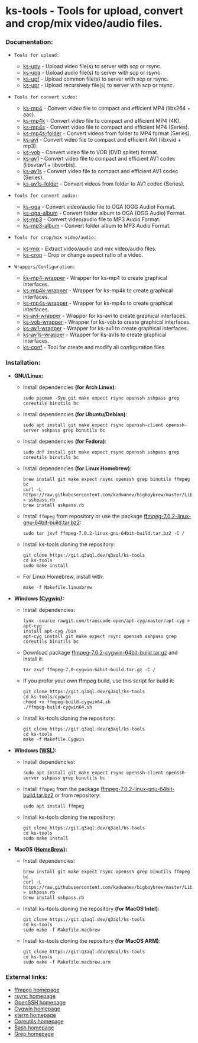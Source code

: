 ks-tools - Tools for upload, convert and crop/mix video/audio files.
====================================================================

### Documentation:
  * `Tools for upload:`

    * [ks-upv](https://git.q3aql.dev/q3aql/ks-tools/src/branch/main/doc/ks-upv.md) - Upload video file(s) to server with scp or rsync.
    * [ks-upa](https://git.q3aql.dev/q3aql/ks-tools/src/branch/main/doc/ks-upa.md) - Upload audio file(s) to server with scp or rsync.
    * [ks-upf](https://git.q3aql.dev/q3aql/ks-tools/src/branch/main/doc/ks-upf.md) - Upload common file(s) to server with scp or rsync.
    * [ks-upr](https://git.q3aql.dev/q3aql/ks-tools/src/branch/main/doc/ks-upr.md) - Upload recursively file(s) to server with scp or rsync.
  
  * `Tools for convert video:`

    * [ks-mp4](https://git.q3aql.dev/q3aql/ks-tools/src/branch/main/doc/ks-mp4.md) - Convert video file to compact and efficient MP4 (libx264 + aac).
    * [ks-mp4k](https://git.q3aql.dev/q3aql/ks-tools/src/branch/main/doc/ks-mp4k.md) - Convert video file to compact and efficient MP4 (4K).
    * [ks-mp4s](https://git.q3aql.dev/q3aql/ks-tools/src/branch/main/doc/ks-mp4s.md) - Convert video file to compact and efficient MP4 (Series).
    * [ks-mp4s-folder](https://git.q3aql.dev/q3aql/ks-tools/src/branch/main/doc/ks-mp4s-folder.md) - Convert videos from folder to MP4 format (Series).
    * [ks-avi](https://git.q3aql.dev/q3aql/ks-tools/src/branch/main/doc/ks-avi.md) - Convert video file to compact and efficient AVI (libxvid + mp3).
    * [ks-vob](https://git.q3aql.dev/q3aql/ks-tools/src/branch/main/doc/ks-vob.md) - Convert video file to VOB (DVD splitet) format.
    * [ks-av1](https://git.q3aql.dev/q3aql/ks-tools/src/branch/main/doc/ks-av1.md) - Convert video file to compact and efficient AV1 codec (libsvtav1 + libvorbis).
    * [ks-av1s](https://git.q3aql.dev/q3aql/ks-tools/src/branch/main/doc/ks-av1s.md) - Convert video file to compact and efficient AV1 codec (Series).
    * [ks-av1s-folder](https://git.q3aql.dev/q3aql/ks-tools/src/branch/main/doc/ks-av1s-folder.md) - Convert videos from folder to AV1 codec (Series).
  
  * `Tools for convert audio:`

    * [ks-oga](https://git.q3aql.dev/q3aql/ks-tools/src/branch/main/doc/ks-oga.md) - Convert video/audio file to OGA (OGG Audio) Format.
    * [ks-oga-album](https://git.q3aql.dev/q3aql/ks-tools/src/branch/main/doc/ks-oga-album.md) - Convert folder album to OGA (OGG Audio) Format.
    * [ks-mp3](https://git.q3aql.dev/q3aql/ks-tools/src/branch/main/doc/ks-mp3.md) - Convert video/audio file to MP3 Audio Format.
    * [ks-mp3-album](https://git.q3aql.dev/q3aql/ks-tools/src/branch/main/doc/ks-mp3-album.md) - Convert folder album to MP3 Audio Format.
  
  * `Tools for crop/mix video/audio:`

    * [ks-mix](https://git.q3aql.dev/q3aql/ks-tools/src/branch/main/doc/ks-mix.md) - Extract video/audio and mix video/audio files.
    * [ks-crop](https://git.q3aql.dev/q3aql/ks-tools/src/branch/main/doc/ks-crop.md) - Crop or change aspect ratio of a video.
  
  * `Wrappers/Configuration:`

    * [ks-mp4-wrapper](https://git.q3aql.dev/q3aql/ks-tools/src/branch/main/doc/ks-mp4-wrapper.md) - Wrapper for ks-mp4 to create graphical interfaces.
    * [ks-mp4k-wrapper](https://git.q3aql.dev/q3aql/ks-tools/src/branch/main/doc/ks-mp4k-wrapper.md) - Wrapper for ks-mp4k to create graphical interfaces.
    * [ks-mp4s-wrapper](https://git.q3aql.dev/q3aql/ks-tools/src/branch/main/doc/ks-mp4s-wrapper.md) - Wrapper for ks-mp4s to create graphical interfaces.
    * [ks-avi-wrapper](https://git.q3aql.dev/q3aql/ks-tools/src/branch/main/doc/ks-avi-wrapper.md) - Wrapper for ks-avi to create graphical interfaces.
    * [ks-vob-wrapper](https://git.q3aql.dev/q3aql/ks-tools/src/branch/main/doc/ks-vob-wrapper.md) - Wrapper for ks-vob to create graphical interfaces.
    * [ks-av1-wrapper](https://git.q3aql.dev/q3aql/ks-tools/src/branch/main/doc/ks-av1-wrapper.md) - Wrapper for ks-av1 to create graphical interfaces.
    * [ks-av1s-wrapper](https://git.q3aql.dev/q3aql/ks-tools/src/branch/main/doc/ks-av1s-wrapper.md) - Wrapper for ks-av1s to create graphical interfaces.
    * [ks-conf](https://git.q3aql.dev/q3aql/ks-tools/src/branch/main/doc/ks-conf.md) - Tool for create and modify all configuration files. 

### Installation:

  * **GNU/Linux:**
  
    * Install dependencies **(for Arch Linux)**:
    
          sudo pacman -Syu git make expect rsync openssh sshpass grep coreutils binutils bc

    * Install dependencies **(for Ubuntu/Debian)**:
    
          sudo apt install git make expect rsync openssh-client openssh-server sshpass grep binutils bc
      
    * Install dependencies **(for Fedora)**:
    
          sudo dnf install git make expect rsync openssh sshpass grep coreutils binutils bc

    * Install dependencies **(for Linux Homebrew)**:

          brew install git make expect rsync openssh grep binutils ffmpeg bc
          curl -L https://raw.githubusercontent.com/kadwanev/bigboybrew/master/Library/Formula/sshpass.rb > sshpass.rb
          brew install sshpass.rb
  
    * Install `ffmpeg` from repository or use the package [ffmpeg-7.0.2-linux-gnu-64bit-build.tar.bz2](https://q3aql.dev/ffmpeg-builds/ffmpeg-7.0.2-linux-gnu-64bit-build.tar.bz2):
    
          sudo tar jxvf ffmpeg-7.0.2-linux-gnu-64bit-build.tar.bz2 -C /
      
    * Install ks-tools cloning the repository:
    
          git clone https://git.q3aql.dev/q3aql/ks-tools
          cd ks-tools
          sudo make install

    * For Linux Homebrew, install with:

          make -f Makefile.linuxbrew

  * **Windows ([Cygwin](https://www.cygwin.com/)):**
  
    * Install dependencies:
    
          lynx -source rawgit.com/transcode-open/apt-cyg/master/apt-cyg > apt-cyg
          install apt-cyg /bin
          apt-cyg install git make expect rsync openssh sshpass grep coreutils binutils bc
      
    * Download package [ffmpeg-7.0.2-cygwin-64bit-build.tar.gz](https://q3aql.dev/ffmpeg-builds/ffmpeg-7.0.2-cygwin-64bit-build.tar.gz) and install it:
    
          tar zxvf ffmpeg-7.0-cygwin-64bit-build.tar.gz -C /

    * If you prefer your own ffmpeg build, use this script for build it:

          git clone https://git.q3aql.dev/q3aql/ks-tools
          cd ks-tools/cygwin
          chmod +x ffmpeg-build-cygwin64.sh
          ./ffmpeg-build-cygwin64.sh
  
    * Install ks-tools cloning the repository:

          git clone https://git.q3aql.dev/q3aql/ks-tools
          cd ks-tools
          make -f Makefile.Cygwin
      
  * **Windows ([WSL](https://learn.microsoft.com/en-us/windows/wsl/install)):**
  
    * Install dependencies:
    
          sudo apt install git make expect rsync openssh-client openssh-server sshpass grep binutils bc
      
    * Install `ffmpeg` from the package [ffmpeg-7.0.2-linux-gnu-64bit-build.tar.bz2](https://q3aql.dev/ffmpeg-builds/ffmpeg-7.0.2-linux-gnu-64bit-build.tar.bz2) or from repository:
    
          sudo apt install ffmpeg

    * Install ks-tools cloning the repository:
    
          git clone https://git.q3aql.dev/q3aql/ks-tools
          cd ks-tools
          sudo make install
      
  * **MacOS ([HomeBrew](https://brew.sh/)):**
  
    * Install dependencies:
    
          brew install git make expect rsync openssh grep binutils ffmpeg bc
          curl -L https://raw.githubusercontent.com/kadwanev/bigboybrew/master/Library/Formula/sshpass.rb > sshpass.rb
          brew install sshpass.rb 
      
    * Install ks-tools cloning the repository **(for MacOS Intel)**:
    
          git clone https://git.q3aql.dev/q3aql/ks-tools
          cd ks-tools
          sudo make -f Makefile.macbrew

    * Install ks-tools cloning the repository **(for MacOS ARM)**:
    
          git clone https://git.q3aql.dev/q3aql/ks-tools
          cd ks-tools
          sudo make -f Makefile.macbrew.arm

### External links:

  * [ffmpeg homepage](http://ffmpeg.org/)
  * [rsync homepage](https://rsync.samba.org/)
  * [OpenSSH homepage](https://www.openssh.com/)
  * [Cygwin homepage](https://www.cygwin.com/)
  * [xterm homepage](https://invisible-island.net/xterm/)
  * [Coreutils homepage](https://www.gnu.org/software/coreutils/coreutils.html)
  * [Bash homepage](https://www.gnu.org/software/bash/)
  * [Grep homepage](https://www.gnu.org/software/grep/)
  


